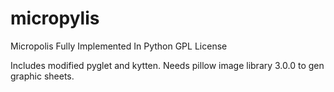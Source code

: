 # micropylis

Micropolis Fully Implemented In Python
GPL License

Includes modified pyglet and kytten.
Needs pillow image library 3.0.0 to gen graphic sheets.


